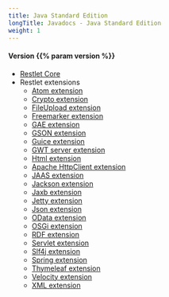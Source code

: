 ```yaml
---
title: Java Standard Edition
longTitle: Javadocs - Java Standard Edition
weight: 1
---
```


<h4>Version {{% param version %}}</h4>

<div class="javadocs-index">
  <ul>
    <li><a href="https://javadoc.io/doc/org.restlet/org.restlet/{{% param version %}}/">Restlet Core</a></li>
    <li>Restlet extensions
      <ul>
        <li><a href="https://javadoc.io/doc/org.restlet/org.restlet.ext.atom/{{% param version %}}/">Atom extension</a></li>
        <li><a href="https://javadoc.io/doc/org.restlet/org.restlet.ext.crypto/{{% param version %}}/">Crypto extension</a></li>
        <li><a href="https://javadoc.io/doc/org.restlet/org.restlet.ext.fileUpload/{{% param version %}}/">FileUpload extension</a></li>
        <li><a href="https://javadoc.io/doc/org.restlet/org.restlet.ext.freemarker/{{% param version %}}/">Freemarker extension</a></li>
        <li><a href="https://javadoc.io/doc/org.restlet/org.restlet.ext.gae/{{% param version %}}/">GAE extension</a></li>
        <li><a href="https://javadoc.io/doc/org.restlet/org.restlet.ext.gson/{{% param version %}}/">GSON extension</a></li>
        <li><a href="https://javadoc.io/doc/org.restlet/org.restlet.ext.guice/{{% param version %}}/">Guice extension</a></li>
        <li><a href="https://javadoc.io/doc/org.restlet/org.restlet.ext.gwt/{{% param version %}}/">GWT server extension</a></li>
        <li><a href="https://javadoc.io/doc/org.restlet/org.restlet.ext.html/{{% param version %}}/">Html extension</a></li>
        <li><a href="https://javadoc.io/doc/org.restlet/org.restlet.ext.httpclient/{{% param version %}}/">Apache HttpClient extension</a></li>
        <li><a href="https://javadoc.io/doc/org.restlet/org.restlet.ext.jaas/{{% param version %}}/">JAAS extension</a></li>
        <li><a href="https://javadoc.io/doc/org.restlet/org.restlet.ext.jackson/{{% param version %}}/">Jackson extension</a></li>
        <li><a href="https://javadoc.io/doc/org.restlet/org.restlet.ext.jaxb/{{% param version %}}/">Jaxb extension</a></li>
        <li><a href="https://javadoc.io/doc/org.restlet/org.restlet.ext.jetty/{{% param version %}}/">Jetty extension</a></li>
        <li><a href="https://javadoc.io/doc/org.restlet/org.restlet.ext.json/{{% param version %}}/">Json extension</a></li>
        <li><a href="https://javadoc.io/doc/org.restlet/org.restlet.ext.odata/{{% param version %}}/">OData extension</a></li>
        <li><a href="https://javadoc.io/doc/org.restlet/org.restlet.ext.osgi/{{% param version %}}/">OSGi extension</a></li>
        <li><a href="https://javadoc.io/doc/org.restlet/org.restlet.ext.rdf/{{% param version %}}/">RDF extension</a></li>
        <li><a href="https://javadoc.io/doc/org.restlet/org.restlet.ext.servlet/{{% param version %}}/">Servlet extension</a></li>
        <li><a href="https://javadoc.io/doc/org.restlet/org.restlet.ext.slf4j/{{% param version %}}/">Slf4j extension</a></li>
        <li><a href="https://javadoc.io/doc/org.restlet/org.restlet.ext.spring/{{% param version %}}/">Spring extension</a></li>
        <li><a href="https://javadoc.io/doc/org.restlet/org.restlet.ext.thymeleaf/{{% param version %}}/">Thymeleaf extension</a></li>
        <li><a href="https://javadoc.io/doc/org.restlet/org.restlet.ext.velocity/{{% param version %}}/">Velocity extension</a></li>
        <li><a href="https://javadoc.io/doc/org.restlet/org.restlet.ext.xml/{{% param version %}}/">XML extension</a></li>
    </li>
  </ul>
</p>
